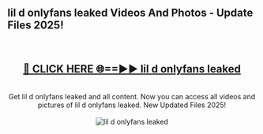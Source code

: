 <h2>lil d onlyfans leaked Videos And Photos - Update Files 2025!</h2>
<br>
<div align="center">
<h2><a href="https://top-ai-tools.click/QrbHav" rel="nofollow">🔴 CLICK HERE 🌐==►► lil d onlyfans leaked</a></h2>
<br>
Get lil d onlyfans leaked and all content. Now you can access all videos and pictures of lil d onlyfans leaked. New Updated Files 2025!
<br>
<br>
<a href="https://top-ai-tools.click/QrbHav" rel="nofollow" data-target="animated-image.originalLink"><img src="https://i.ibb.co.com/WyWwxjT/player-gif2.gif" alt="lil d onlyfans leaked" style="max-width: 100%; display: inline-block;" data-target="animated-image.originalImage"></a>
</div>
<br>